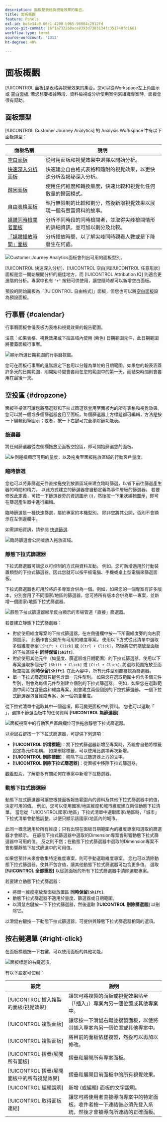 ```yaml
---
description: 面板是表格與視覺效果的集合。
title: 面板概觀
feature: Panels
exl-id: be3e34a0-06c1-4200-b965-96084c2912fd
source-git-commit: 16f1a732260ace8393d7303134fc351740fd1661
workflow-type: tm+mt
source-wordcount: '1313'
ht-degree: 48%

---
```


# 面板概觀

[!UICONTROL 面板]是表格與視覺效果的集合。您可以從Workspace左上角圖示或 [空白面板](/help/analysis-workspace/c-panels/blank-panel.md). 若您想要根據時段、資料檢視或分析使用案例來組織專案時，面板會很有幫助。

## 面板類型

[!UICONTROL Customer Journey Analytics] 的 Analysis Workspace 中有以下面板類型：

| 面板名稱 | 說明 |
| --- | --- |
| [空白面板](/help/analysis-workspace/c-panels/blank-panel.md) | 從可用面板和視覺效果中選擇以開始分析。 |
| [快速深入分析面板](quickinsight.md) | 快速建立自由格式表格和隨附的視覺效果，以更快速分析及揭秘深入分析。 |
| [歸因面板](attribution.md) | 使用任何維度和轉換量度，快速比較和視覺化任何數量的歸因模式。 |
| [自由表格面板](freeform-panel.md) | 執行無限制的比較和劃分，然後新增視覺效果以展現一個有豐富資料的故事。 |
| [媒體同時檢閱者面板](media-concurrent-viewers.md) | 分析不同時段的同時檢閱者，並取得尖峰檢閱情形的詳細資訊，並可加以劃分及比較。 |
| [「媒體播放時間」面板](/help/analysis-workspace/c-panels/media-playback-time-spent.md) | 分析播放時間，以了解尖峰同時觀看人數或是下降發生在何處。 |

![Customer Journey Analytics面板會列出可用的面板型別。](assets/panel-overview.png)

[!UICONTROL 快速深入分析]、[!UICONTROL 空白]和[!UICONTROL 任意形狀]面板是您一開始展開分析的絕佳地方，而 [!UICONTROL Attribution IQ] 則適合更進階的分析。專案中也有 `"+"` 按鈕可供使用，讓您隨時都可以新增空白面板。

預設的開始面板為「[!UICONTROL 自由格式]」面板，但您也可以將[空白面板](/help/analysis-workspace/c-panels/blank-panel.md)設為預設面板。

## 行事曆 {#calendar}

行事曆面板會儀表板內表格和視覺效果的報告範圍。

注意：如果表格、視覺效果或下拉區域內使用 (紫色) 日期範圍元件，此日期範圍將覆蓋面板行事曆。

![顯示所選日期範圍的行事曆視窗。](assets/panel-calendar.png)

您可在面板行事曆的進階設定下套用以分鐘為單位的日期範圍。如果您的報表涵蓋許多天的日期範圍，則開始時間會套用在您的範圍中的第一天，而結束時間則會套用在最後一天。

## 空投區 {#dropzone}

面板空投區可讓您將篩選器和下拉式篩選器套用至面板內的所有表格和視覺效果。您可以將一個或多個篩選器套用至面板。每個篩選器上方標題都可編輯，方法是按一下編輯鉛筆圖示；或者，按一下右鍵可完全移除篩功能表。

### 篩選器

將任何篩選器從左側欄拖放至面板空投區，即可開始篩選您的面板。

![左側邊欄顯示可用的量度，以及拖曳至面板拖放區域的行動客戶量度。](assets/segment-filter.png)

### 臨時篩選

您也可以將非篩選元件直接拖曳到放置區域來建立臨時篩選，以省下前往篩選產生器的時間和精力。 以此方式建立的篩選器會自動定義為事件層級的篩選器。 若要修改此定義，可按一下篩選器旁的資訊圖示 (i)，然後按一下筆狀編輯圖示，即可在篩選產生器中進行編輯。

臨時篩選是一種快速篩選，屬於專案的本機型別。 除非您將其公開，否則不會顯示在左側邊欄中。

如需詳細資訊，請參閱 [快速篩選](/help/components/filters/quick-filters.md).

![臨時篩選會公開並放入拖放區域。](assets/adhoc-segment-filter.png)

### 靜態下拉式篩選器

下拉式篩選器可讓您以可控制的方式與資料互動。 例如，您可新增適用於行動裝置類型的下拉式篩選器，因此您就可以按平板電腦、手機或桌上型電腦來篩選面板。

下拉式篩選器也可用於將許多專案合併為一個。例如，如果您的一個專案有許多版本，分別套用了不同國家/地區的篩選器，您可將所有版本合併為單一專案，並新增一個國家/地區下拉式篩選器。

![靜態下拉式篩選器顯示反白顯示的市場管道「直接」篩選器。 ](assets/dropdown-filter-intro.png)

若要建立靜態下拉式篩選器：

* 對於使用維度專案的下拉式篩選器，在左側邊欄中按一下所需維度旁的向右箭頭圖示。 此動作會公開所有可用的維度專案。 使用以下方式從此清單中選取多個維度專案 `[Shift + Click]` 或 `[Ctrl + Click]`，然後將它們拖放至面板的下拉區域中 **同時保留`[Shift]`**.
* 對於使用其他元件（如量度、篩選器或日期範圍）的下拉式篩選器，使用以下專案選取多個元件 `[Shift + Click]` 或 `[Ctrl + Click]`. 將選取範圍拖放至面板空投區 **同時保留`[Shift]`**. 在此內容中，所有元件型別都被視為篩選器。
* 單一下拉式篩選器只能包含單一元件型別。 如果您在選取範圍中包含多個元件型別，則會為每個元件型別建立個別的下拉式篩選器。 例如，如果您在選取範圍中同時包含量度和維度專案，則會建立兩個個別的下拉式篩選器。 一個下拉式篩選器包含維度專案，另一個包含量度。

從下拉式清單中選取其中一個選項，即可變更面板中的資料。 您也可以選取「 」，選擇不篩選面板中的任何資料 **[!UICONTROL 無篩選器]**.

![面板視窗中的行動客戶區段欄位可供拖放靜態下拉式篩選器。 ](assets/create-dropdown.png)

以滑鼠右鍵按一下下拉式篩選器，可提供下列選項：

* **[!UICONTROL 新增標籤]**：將下拉式篩選器新增至專案時，系統會自動將標籤設定為元件名稱。 如果刪除標籤，可以使用此選項再次新增。
* **[!UICONTROL 刪除標籤]**：移除下拉式篩選器上方的文字。
* **[!UICONTROL 刪除下拉式篩選器]**：從面板中移除下拉式篩選器。

[觀看影片](https://experienceleague.adobe.com/docs/analytics-learn/tutorials/analysis-workspace/using-panels/using-panels-to-organize-your-analysis-workspace-projects.html)，了解更多有關如何在專案中新增下拉篩選器。

### 動態下拉式篩選器

動態下拉式篩選器可讓您根據面板報告範圍內的資料及其他下拉式篩選器中的值，決定可用的值。 例如，您可以使用國家/地區維度和城市維度建立兩個動態下拉清單。 當您從「UICONTROL國家/地區」下拉式清單中選取國家/地區時，「城市」下拉式清單會動態調整，以便只顯示該國家/地區內的城市。

此同一概念適用於所有維度；只有出現在面板日期範圍內的維度專案和選取的篩選器才會顯示。 在靜態下拉式篩選器中選取的Dimension專案會影響動態下拉式篩選器中可用的值。 反之則不然；在動態下拉式篩選器中選取的Dimension專案不會影響靜態下拉式篩選中的可用值。

如果您預計未來會收集特定維度專案，則可手動選取維度專案。 您也可以清除動態下拉式篩選器，使其不包含值，讓其他動態下拉式篩選器可包含更多值。 選取 **[!UICONTROL 全部重設]** 以從該面板的所有下拉式篩選器中清除選取專案。

若要建立動態下拉式篩選器：

* 將單一維度拖放至面板放置區 **同時保留`[Shift]`**.
* 動態下拉式篩選器不適用於量度、篩選器或日期範圍。
* 以滑鼠右鍵按一下下拉式篩選器，然後選取 **[!UICONTROL 刪除篩選器]** 以刪除它。

以滑鼠右鍵按一下動態下拉式篩選器，可提供與靜態下拉式篩選器相同的選項。

## 按右鍵選單 {#right-click}

在面板標題按一下右鍵，可以使用面板的其他功能。

![面板標題的右鍵選項。](assets/right-click-menu.png)

有以下設定可使用：

| 設定 | 說明 |
| --- | --- |
| [!UICONTROL 插入複製的面板/視覺效果] | 讓您可將複製的面板或視覺效果貼至（「插入」）專案內另一個位置或其他專案中。 |
| [!UICONTROL 複製面板] | 讓您按一下滑鼠右鍵並複製面板，以便將其插入專案內另一個位置或其他專案中。 |
| [!UICONTROL 複製面板] | 將目前的面板依樣複製，然後可以再加以修改。 |
| [!UICONTROL 摺疊/展開所有面板] | 摺疊和展開所有專案面板。 |
| [!UICONTROL 摺疊/展開面板中的所有視覺效果] | 摺疊和展開目前面板中的所有視覺效果。 |
| [!UICONTROL 編輯說明] | 新增 (或編輯) 面板的文字說明。 |
| [!UICONTROL 取得面板連結] | 讓您可將使用者直接導向專案中的特定面板。收件者按一下連結後必須先登入系統，然後才會被導向所連結的正確面板。 |
